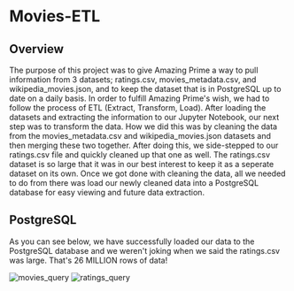 # Movies-ETL

## Overview
The purpose of this project was to give Amazing Prime a way to pull information from 3 datasets; ratings.csv, movies_metadata.csv, and wikipedia_movies.json, and to keep the dataset that is in PostgreSQL up to date on a daily basis. In order to fulfill Amazing Prime's wish, we had to follow the process of ETL (Extract, Transform, Load). After loading the datasets and extracting the information to our Jupyter Notebook, our next step was to transform the data. How we did this was by cleaning the data from the movies_metadata.csv and wikipedia_movies.json datasets and then merging these two together. After doing this, we side-stepped to our ratings.csv file and quickly cleaned up that one as well. The ratings.csv dataset is so large that it was in our best interest to keep it as a seperate dataset on its own. Once we got done with cleaning the data, all we needed to do from there was load our newly cleaned data into a PostgreSQL database for easy viewing and future data extraction.

## PostgreSQL
As you can see below, we have successfully loaded our data to the PostgreSQL database and we weren't joking when we said the ratings.csv was large. That's 26 MILLION rows of data!

![movies_query](https://user-images.githubusercontent.com/69607218/137644863-ac304fd4-d5f0-45fd-ab1e-069af6f1ea4f.png)
![ratings_query](https://user-images.githubusercontent.com/69607218/137644867-663cdb3b-3e17-4fd6-849c-beeb8bf4285e.png)
